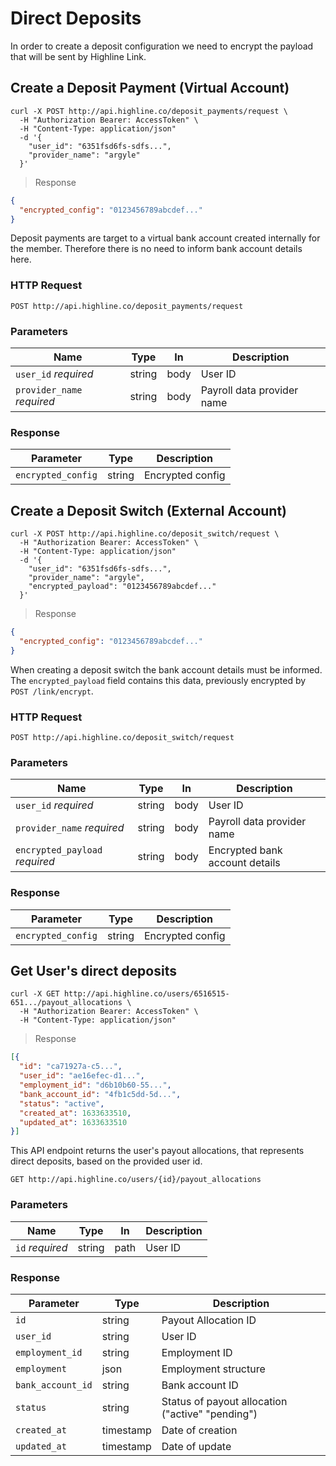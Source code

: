 # Direct Deposits

In order to create a deposit configuration we need to encrypt the payload that will be sent by Highline Link.

## Create a Deposit Payment (Virtual Account)

```shell
curl -X POST http://api.highline.co/deposit_payments/request \
  -H "Authorization Bearer: AccessToken" \
  -H "Content-Type: application/json"
  -d '{
    "user_id": "6351fsd6fs-sdfs...",
    "provider_name": "argyle"
  }'
```

> Response
```json
{
  "encrypted_config": "0123456789abcdef..."
}
```

Deposit payments are target to a virtual bank account created internally for the member.
Therefore there is no need to inform bank account details here.

### HTTP Request

`POST http://api.highline.co/deposit_payments/request`

### Parameters

Name | Type | In | Description
--------- | ------- | ------- | ------
`user_id` *required* | string | body | User ID
`provider_name` *required* | string | body | Payroll data provider name

### Response

Parameter | Type | Description
--------- | ------- | -----------
`encrypted_config` | string | Encrypted config

## Create a Deposit Switch (External Account)

```shell
curl -X POST http://api.highline.co/deposit_switch/request \
  -H "Authorization Bearer: AccessToken" \
  -H "Content-Type: application/json"
  -d '{
    "user_id": "6351fsd6fs-sdfs...",
    "provider_name": "argyle",
    "encrypted_payload": "0123456789abcdef..."
  }'
```

> Response
```json
{
  "encrypted_config": "0123456789abcdef..."
}
```

When creating a deposit switch the bank account details must be informed.
The `encrypted_payload` field contains this data, previously encrypted by `POST /link/encrypt`.

### HTTP Request

`POST http://api.highline.co/deposit_switch/request`

### Parameters

Name | Type | In | Description
--------- | ------- | ------- | ------
`user_id` *required* | string | body | User ID
`provider_name` *required* | string | body | Payroll data provider name
`encrypted_payload` *required* | string | body | Encrypted bank account details

### Response

Parameter | Type | Description
--------- | ------- | -----------
`encrypted_config` | string | Encrypted config

## Get User's direct deposits

```shell
curl -X GET http://api.highline.co/users/6516515-651.../payout_allocations \
  -H "Authorization Bearer: AccessToken" \
  -H "Content-Type: application/json"
```

> Response

```json
[{
  "id": "ca71927a-c5...",
  "user_id": "ae16efec-d1...",
  "employment_id": "d6b10b60-55...",
  "bank_account_id": "4fb1c5dd-5d...",
  "status": "active",
  "created_at": 1633633510,
  "updated_at": 1633633510
}]
```

This API endpoint returns the user's payout allocations, that represents direct deposits, based on the provided user id.

`GET http://api.highline.co/users/{id}/payout_allocations`

### Parameters

Name | Type | In | Description
--------- | ------- | ------- | ------
`id` *required* | string | path | User ID

### Response

Parameter | Type | Description
--------- | ------- | -----------
`id` | string | Payout Allocation ID
`user_id` | string | User ID
`employment_id` | string | Employment ID
`employment` | json | Employment structure
`bank_account_id` | string | Bank account ID
`status` | string | Status of payout allocation ("active" "pending")
`created_at` | timestamp | Date of creation
`updated_at` | timestamp | Date of update